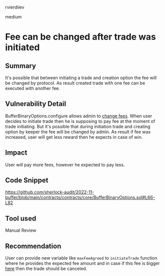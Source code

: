 rvierdiiev

medium

# Fee can be changed after trade was initiated

## Summary
It's possible that between initiating a trade and creation option the fee will be changed by protocol. As result created trade with one fee can be executed with another fee.
## Vulnerability Detail
BufferBinaryOptions.configure allows admin to [change fees](https://github.com/sherlock-audit/2022-11-buffer/blob/main/contracts/contracts/core/BufferBinaryOptions.sol#L66-L82).
When user decides to initiate trade then he is supposing to pay fee at the moment of trade initiating.
But it's possible that during initiation trade and creating option by keeper the fee will be changed by admin. As result if fee was increased, user will get less reward then he expects in case of win. 
## Impact
User will pay more fees, however he expected to pay less.
## Code Snippet
https://github.com/sherlock-audit/2022-11-buffer/blob/main/contracts/contracts/core/BufferBinaryOptions.sol#L66-L82
## Tool used

Manual Review

## Recommendation
User can provide new variable like `maxFeeAgreed` to `initiateTrade` function where he provides the expected fee amount and in case if this fee is bigger [here](https://github.com/sherlock-audit/2022-11-buffer/blob/main/contracts/contracts/core/BufferRouter.sol#L315) then the trade should be canceled.